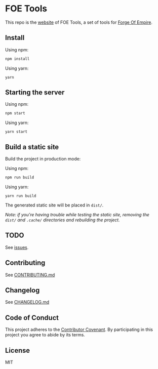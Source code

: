 # FOE Tools

This repo is the [website](https://foe-tools.github.io/) of FOE Tools, a set of tools for [Forge Of Empire](https://forgeofempires.com).

## Install

Using npm:

```bash
npm install
```

Using yarn:

```
yarn
```

## Starting the server

Using npm:

```bash
npm start
```

Using yarn:

```
yarn start
```



## Build a static site
Build the project in production mode:

Using npm:

```bash
npm run build
```

Using yarn:

```
yarn run build
```



The generated static site will be placed in `dist/`.

*Note: if you're having trouble while testing the static site, removing the `dist/` and `.cache/` directories and rebuilding the project.*

## TODO

See [issues](https://github.com/FOE-Tools/FOE-Tools.github.io/issues).



## Contributing

See [CONTRIBUTING.md](https://github.com/FOE-Tools/FOE-Tools.github.io/blob/dev/CONTRIBUTING.md)



## Changelog

See [CHANGELOG.md](https://github.com/FOE-Tools/FOE-Tools.github.io/blob/dev/CHANGELOG.md)



## Code of Conduct

This project adheres to the [Contributor Covenant](https://www.contributor-covenant.org/). By participating in this project you agree to abide by its terms.



## License

MIT

